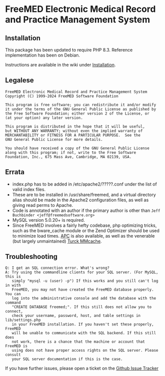 # FreeMED Electronic Medical Record and Practice Management System

## Installation

This package has been updated to require PHP 8.3. Reference implementation has been on Debian.

Instructions are available in the wiki under [Installation](https://github.com/freemed/freemed/wiki/Installation).

## Legalese

```
FreeMED Electronic Medical Record and Practice Management System
Copyright (C) 1999-2024 FreeMED Software Foundation

This program is free software; you can redistribute it and/or modify
it under the terms of the GNU General Public License as published by
the Free Software Foundation; either version 2 of the License, or
(at your option) any later version.

This program is distributed in the hope that it will be useful,
but WITHOUT ANY WARRANTY; without even the implied warranty of
MERCHANTABILITY or FITNESS FOR A PARTICULAR PURPOSE.  See the
GNU General Public License for more details.

You should have received a copy of the GNU General Public License
along with this program; if not, write to the Free Software
Foundation, Inc., 675 Mass Ave, Cambridge, MA 02139, USA.
```

## Errata

* index.php has to be added in /etc/apache2/?????.conf under the list of valid index files.
* These are to be installed in /usr/share/freemed, and a virtual directory alias should be made in the Apache2 configuration files, as well as giving read perms to Apache.
* Code is annotated with an author if the primary author is other than ```Jeff Buchbinder <jeff@freemedsoftware.org>```
* MySQL version 5.0.20+ is required.
* Since FreeMED involves a fairly hefty codebase, php optimizing tricks, such as the bware_cache module or the Zend Optimizer should be used to minimize load times. [APC](http://apc.communityconnect.com) is also available, as well as the venerable (but largely unmaintained) [Turck MMcache](http://turck-mmcache.sourceforge.net/).

## Troubleshooting

```
Q: I get an SQL connection error. What's wrong?
A: Try using the commandline clients for your SQL server. (For MySQL, this is
   simply "mysql -u (user) -p") If this works and you still can't log in with
   FreeMED, you may not have created the FreeMED database properly. You can
   log into the administrative console and add the database with the command
   "CREATE DATABASE freemed;". If this still does not allow you to connect,
   check your username, password, host, and table settings in lib/settings.php
   in your FreeMED installation. If you haven't set these properly, FreeMED
   will be unable to communicate with the SQL backend. If this still does
   not work, there is a chance that the machine or account that FreeMED is
   using does not have proper access rights on the SQL server. Please consult
   your SQL server documentation if this is the case.
```

If you have further issues, please open a ticket on the [Github Issue Tracker](https://github.com/freemed/freemed/issues)

